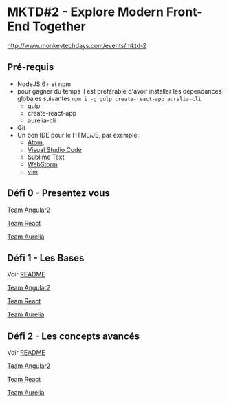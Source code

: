 MKTD#2 - Explore Modern Front-End Together
===

<http://www.monkeytechdays.com/events/mktd-2>

Pré-requis
---

* NodeJS 6+ et npm
* pour gagner du temps il est préférable d'avoir installer les dépendances globales suivantes `npm i -g gulp create-react-app aurelia-cli`
  * gulp
  * create-react-app
  * aurelia-cli
* Git
* Un bon IDE pour le HTML/JS, par exemple:
  * [Atom](https://atom.io/), 
  * [Visual Studio Code](https://code.visualstudio.com)
  * [Sublime Text](https://www.sublimetext.com/)
  * [WebStorm](https://www.jetbrains.com/webstorm/)
  * [vim](http://www.vim.org/)

Défi 0 - Presentez vous
---

[Team Angular2](https://docs.google.com/presentation/d/1VBwmemcC0lmXbr-YJ78F_AhWq-nClbJ-0NeXkCNWyuE/edit?usp=sharing)

[Team React](https://docs.google.com/presentation/d/1hImfiu7P4DOA1M-wK6LVDx9CyLx4MeYkyFVpcgY-Q2A/edit?usp=sharing)

[Team Aurelia](https://docs.google.com/presentation/d/17ZsxeuJJXtVd7FYLSLKnvnXSCqON-29oxgyyCQgKRew/edit?usp=sharing)

Défi 1 - Les Bases
---

Voir [README](defi-1-basics/README.md)

[Team Angular2](https://docs.google.com/presentation/d/1Of8okCMK5FPygNa2U9TscMztJllEUYQ2jcYYalar3Z4/edit?usp=sharing)

[Team React](https://docs.google.com/presentation/d/1YqEIG-wvZee-qTWlJO8h9MIcpvEvZFf0m6caRuJueRU/edit?usp=sharing)

[Team Aurelia](https://docs.google.com/presentation/d/1BtOlXVSn_u4w8moPsLKEvuRreyW24SllQ7QZ1MMIXnc/edit?usp=sharing)


Défi 2 - Les concepts avancés
---
Voir [README](defi-2-advanced/README.md)

[Team Angular2](https://docs.google.com/presentation/d/1PJRYM86Yh_ruJbkDFSB8LaE6mZJdknXCYhF7M9Ekv4w/edit?usp=sharing)

[Team React](https://docs.google.com/presentation/d/1C0wbXjvd286zUvrerGnPxl_kBV267RHOVv9Gwuz94AQ/edit?usp=sharing)

[Team Aurelia](https://docs.google.com/presentation/d/1EUzOc0oBT4Yrpm3dg6DZYYGYAY1G_Q8zNV81i82x2Go/edit?usp=sharing)
